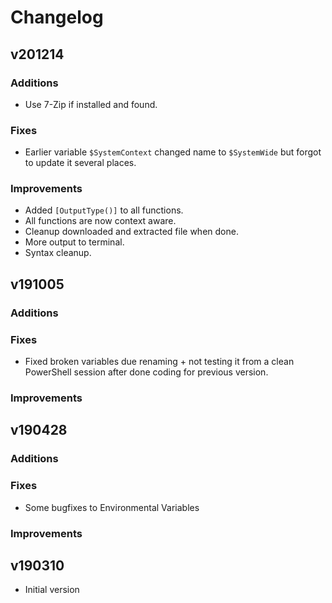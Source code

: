 # Changelog
## v201214
### Additions
* Use 7-Zip if installed and found.

### Fixes
* Earlier variable ```$SystemContext``` changed name to ```$SystemWide``` but forgot to update it several places.

### Improvements
* Added ```[OutputType()]``` to all functions.
* All functions are now context aware.
* Cleanup downloaded and extracted file when done.
* More output to terminal.
* Syntax cleanup.



## v191005
### Additions

### Fixes
* Fixed broken variables due renaming + not testing it from a clean PowerShell session after done coding for previous version.

### Improvements



## v190428
### Additions

### Fixes
* Some bugfixes to Environmental Variables

### Improvements



## v190310
* Initial version
